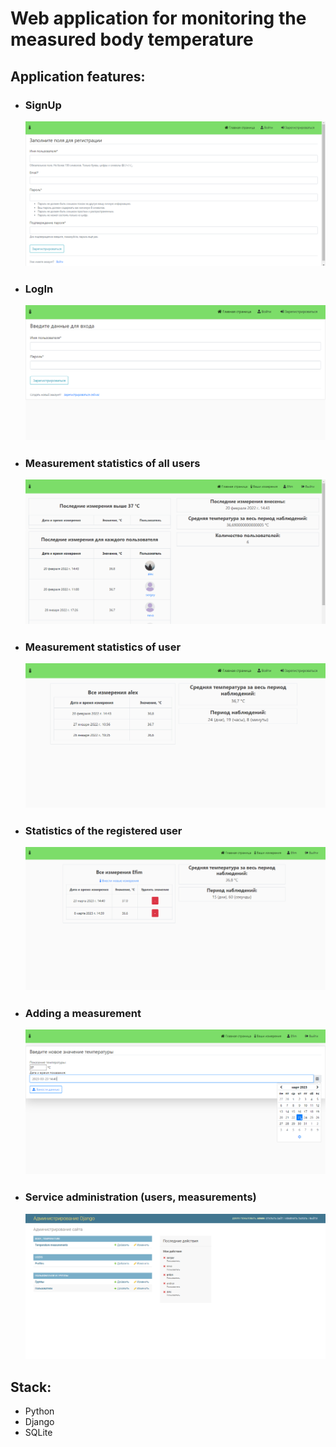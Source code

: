 # Web application for monitoring the measured body temperature

## Application features:

- ### SignUp <p> ![signup](./media/screenshots/signup_page.png)
- ### LogIn <p> ![login](./media/screenshots/login_page.png)
- ### Measurement statistics of all users <p> ![main_login](./media/screenshots/main_login_page.png)
- ### Measurement statistics of user <p> ![main_login](./media/screenshots/user_page.png)
- ### Statistics of the registered user <p> ![main_login](./media/screenshots/user_login_page.png)
- ### Adding a measurement <p> ![main_login](./media/screenshots/add_temp_page.png)
- ### Service administration (users, measurements) <p> ![main_login](./media/screenshots/admin_page.png)

## Stack:
 - Python
 - Django
 - SQLite

